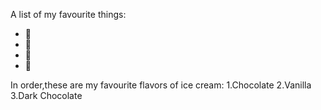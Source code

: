 A list of my favourite things:
* 🎂
* 🍕
* 🍟
* 🧸

In order,these are my favourite flavors of ice cream:
1.Chocolate
2.Vanilla
3.Dark Chocolate

